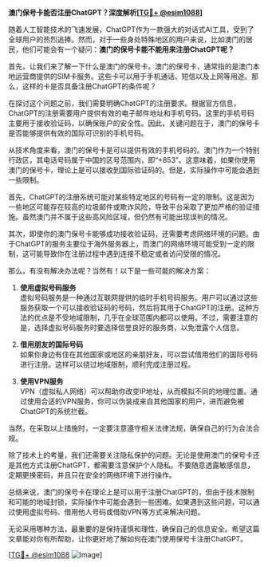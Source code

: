 **澳门保号卡能否注册ChatGPT？深度解析[[TG💪+ @esim1088](https://t.me/s/esim1088)]**

随着人工智能技术的飞速发展，ChatGPT作为一款强大的对话式AI工具，受到了全球用户的热烈追捧。然而，对于一些身处特殊地区的用户来说，比如澳门的居民，他们可能会有一个疑问：**澳门的保号卡能不能用来注册ChatGPT呢？**

首先，让我们来了解一下什么是澳门的保号卡。澳门的保号卡，通常指的是澳门本地运营商提供的SIM卡服务。这些卡可以用于手机通话、短信以及上网等用途。那么，这样的卡是否具备注册ChatGPT的条件呢？

在探讨这个问题之前，我们需要明确ChatGPT的注册要求。根据官方信息，ChatGPT的注册需要用户提供有效的电子邮件地址和手机号码。这里的手机号码主要用于接收验证码，以确保账户的安全性。因此，关键问题在于，澳门的保号卡是否能够提供有效的国际可识别的手机号码。

从技术角度来看，澳门的保号卡是可以提供有效的手机号码的。澳门作为一个特别行政区，其电话号码属于中国的区号范围内，即“+853”。这意味着，如果你使用澳门的保号卡，理论上是可以接收到国际验证码的。但是，实际操作中可能会遇到一些限制。

首先，ChatGPT的注册系统可能对某些特定地区的号码有一定的限制。这是因为一些地区可能存在较高的垃圾邮件或欺诈风险，导致平台采取了更加严格的验证措施。虽然澳门并不属于这些高风险区域，但仍然有可能出现误判的情况。

其次，即使你的澳门保号卡能够成功接收验证码，还需要考虑网络环境的问题。由于ChatGPT的服务主要位于海外服务器上，而澳门的网络环境可能受到一定的限制，这可能导致你在注册过程中遇到连接不稳定或者访问受限的情况。

那么，有没有解决办法呢？当然有！以下是一些可能的解决方案：

1. **使用虚拟号码服务**  
   虚拟号码服务是一种通过互联网提供的临时手机号码服务。用户可以通过这些服务获取一个可以接收验证码的号码，然后将其用于ChatGPT的注册。这种方法的优点是不受地域限制，几乎在全球范围内都可以使用。不过，需要注意的是，选择虚拟号码服务时要选择信誉良好的服务商，以免泄露个人信息。

2. **借用朋友的国际号码**  
   如果你身边有住在其他国家或地区的亲朋好友，可以尝试借用他们的国际号码进行注册。这样可以绕过地域限制，顺利完成注册过程。

3. **使用VPN服务**  
   VPN（虚拟私人网络）可以帮助你改变IP地址，从而模拟不同的地理位置。通过使用合适的VPN服务，你可以伪装成来自其他国家的用户，进而避免被ChatGPT的系统拦截。

当然，在采取以上措施时，一定要注意遵守相关法律法规，确保自己的行为合法合规。

除了技术上的考量，我们还需要关注隐私保护的问题。无论是使用澳门的保号卡还是其他方式注册ChatGPT，都需要注意保护个人隐私。不要随意透露敏感信息，定期更换密码，并且只在安全的网络环境下进行操作。

总结来说，澳门的保号卡在理论上是可以用于注册ChatGPT的，但由于技术限制和可能的地域封锁，实际操作中可能会遇到一些困难。如果遇到这些问题，可以通过使用虚拟号码、借用他人号码或借助VPN等方式来解决问题。

无论采用哪种方法，最重要的是保持谨慎和理性，确保自己的信息安全。希望这篇文章能对你有所帮助，让你更好地了解如何在澳门使用保号卡注册ChatGPT。

[[TG💪+ @esim1088](https://t.me/s/esim1088) ![Image](https://i.postimg.cc/4NQfJmqS/Snipaste-2025-05-13-00-14-12.png)]